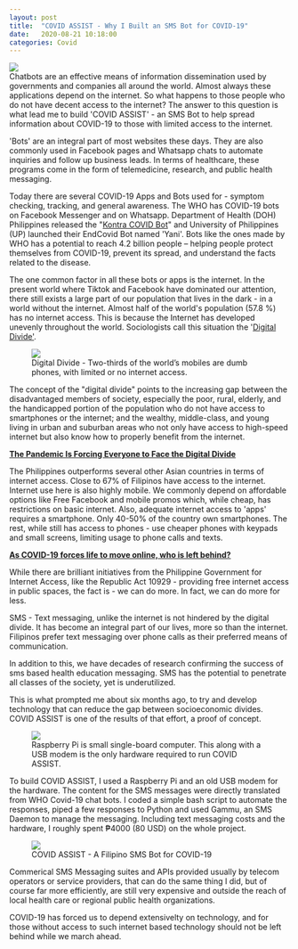 ```yaml
---
layout: post
title:  "COVID ASSIST - Why I Built an SMS Bot for COVID-19"
date:   2020-08-21 10:18:00
categories: Covid
---
```


<img class="featuredImg" src="../../../../assets/images/COVIDASSIST.jpg"/>
<br>
Chatbots are an effective means of information dissemination used by governments and companies all around the world. Almost always these applications depend on the internet. So what happens to those people who do not have decent access to the internet? The answer to this question is what lead me to build 'COVID ASSIST' - an SMS Bot to help spread information about COVID-19 to those with limited access to the internet. 

'Bots' are an integral part of most websites these days. They are also commonly used in Facebook pages and Whatsapp chats to automate inquiries and follow up business leads. In terms of healthcare, these programs come in the form of telemedicine, research, and public health messaging.

Today there are several COVID-19 Apps and Bots used for - symptom checking, tracking, and general awareness. The WHO has COVID-19 bots on <a class="citation" onclick="toast('WHO launches a chatbot on Facebook Messenger to combat COVID-19 misinformation - 15 April 2020 - https://m.me/who')">Facebook Messenger</a> and <a class="citation" onclick="toast('WHO Health Alert brings COVID-19 facts to billions via WhatsApp - 6 May 2020 - http://wa.me/41798931892?text=hi')">on Whatsapp</a>. Department of Health (DOH) Philippines released the "<a target="_blank" href="https://www.doh.gov.ph/covid-19/chatbot">Kontra COVID Bot</a>" and University of Philippines (UP) launched their <a class="citation" onclick="toast('UP Resilience Institute introduces COVID chatbot - https://endcov.ph/')">EndCovid Bot</a> named 'Yani'. Bots like the ones made by WHO has a potential to reach 4.2 billion people – helping people protect themselves from COVID-19, prevent its spread, and understand the facts related to the disease.

The one common factor in all these bots or apps is the internet. In the present world where Tiktok and Facebook have dominated our attention, there still exists a large part of our population that lives in the dark - in a world without the internet. Almost half of the world's population (57.8 %) <a class="citation" onclick="toast('Broadband Commission, United Nations 2019')"> has no internet access</a>. This is because the Internet has <a class="citation" onclick="toast('Guillen, M. F.; Suárez, S. L. (2005). Explaining the global digital divide: Economic, political and sociological drivers of cross-national internet use. Social Forces. 84 (2): 681–708.')">developed unevenly</a> throughout the world. Sociologists call this situation the '<a href="https://en.wikipedia.org/wiki/Digital_divide" target="_blank">Digital Divide'</a>. 
<figure>
<img class="featuredImg" src="../../../../assets/images/digitaldivide.jpg"/>
<figcaption>Digital Divide - Two-thirds of the world’s mobiles are dumb phones, with limited or no internet access.</figcaption>
</figure>
The concept of the "digital divide" points to the increasing gap between the disadvantaged members of society, especially the poor, rural, elderly, and the handicapped portion of the population who do not have access to smartphones or the internet; and the wealthy, middle-class, and young living in urban and suburban areas who not only have access to high-speed internet but also know how to properly benefit from the internet. 

<b><a href="https://www.wired.com/story/the-pandemic-is-forcing-everyone-to-face-the-digital-divide/" target="_blank">The Pandemic Is Forcing Everyone to Face the Digital Divide</a></b>

The Philippines outperforms several other Asian countries in terms of internet access. Close to <a class="citation" onclick="toast('DIGITAL 2020: THE PHILIPPINES - https://datareportal.com/reports/digital-2020-philippines')">67% of Filipinos</a> have access to the internet. Internet use here is also highly mobile. We commonly depend on affordable options like Free Facebook and mobile promos which, while cheap, has restrictions on basic internet. Also, adequate internet access to 'apps' requires a smartphone. Only <a class="citation" onclick="toast('Mobile Divides in Emerging Economies - Pew Research Center NOVEMBER 20, 2019')">40-50% of the country</a> own smartphones. The rest, while still has access to phones - use cheaper phones with keypads and small screens, limiting usage to phone calls and texts. 

<b><a href="https://cnnphilippines.com/life/culture/2020/5/20/internet-access-pandemic.html" target="_blank">As COVID-19 forces life to move online, who is left behind?</a></b>

While there are brilliant initiatives from the Philippine Government for Internet Access, like the Republic Act 10929 - providing free internet access in public spaces, the fact is - we can do more. In fact, we can do more for less. 

SMS - Text messaging, unlike the internet is not hindered by the digital divide. It has become an integral part of our lives, more so than the internet. <a class="citation" onclick="toast('Customer Engagement In The Philippines: The Texting Capital Of The World - May 16, 2019 - https://blog.wavecell.com/customer-engagement-philippines/')">Filipinos prefer text messaging</a> over phone calls as their preferred means of communication.

In addition to this, we have decades of research confirming the success of <a class="citation" onclick="toast('Déglise, Carole & Suggs, L. Suzanne & Odermatt, Peter. (2012). SMS for disease control in developing countries: A systematic review of mobile health applications. Journal of telemedicine and telecare. 18. 273-81. 10.1258/jtt.2012.110810. ')">sms based health education</a> messaging.  SMS has the potential to penetrate all classes of the society, yet is underutilized. 

This is what prompted me about six months ago, to try and develop technology that can reduce the gap between socioeconomic divides. COVID ASSIST is one of the results of that effort, a proof of concept.
<figure>
<img class="featuredImg" src="../../../../assets/images/raspberrypi.jpg"/>
<figcaption>Raspberry Pi is small single-board computer. This along with a USB modem is the only hardware required to run COVID ASSIST.</figcaption>
</figure>
To build COVID ASSIST, I used a Raspberry Pi and an old USB modem for the hardware. The content for the SMS messages were directly translated from WHO Covid-19 chat bots. I coded a simple bash script to automate the responses, piped a few responses to Python and used Gammu, an SMS Daemon to manage the messaging. Including text messaging costs and the hardware, I roughly spent ₱4000 (80 USD) on the whole project. 

<figure>
<img class="featuredImg" src="../../../../assets/images/covid-assist-sms-bot.jpg"/>
<figcaption>COVID ASSIST - A Filipino SMS Bot for COVID-19</figcaption>
</figure>

Commerical SMS Messaging suites and APIs provided usually by telecom operators or service providers, that can do the same thing I did, but of course far more efficiently, are still very expensive and outside the reach of local health care or regional public health organizations. 

COVID-19 has forced us to depend extensivelty on technology, and for those without access to such internet based technology should not be left behind while we march ahead.